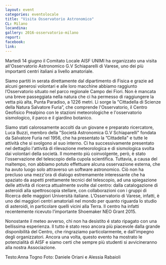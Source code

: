 ```yaml
---
layout: event
categories: eventolocale
title: "Visita Osservatorio Astronomico"
CL: Milano
locandina:
gallery: 2016-osservatorio-milano
report:
facebook: 
link:
---
```

Martedì 14 giugno il Comitato Locale AISF UNIMI ha organizzato una visita all'Osservatorio Astronomico G.V Schiaparelli di Varese, uno dei più importanti centri italiani a livello amatoriale. 

Siamo partiti in serata direttamente dal dipartimento di Fisica e grazie ad alcuni generosi volontari e alle loro macchine abbiamo raggiunto l’Osservatorio situato nel parco regionale Campo dei Fiori. Non è mancata una breve passeggiata nella natura che ci ha permesso di raggiungere la vetta più alta, Punta Paradiso, a 1226 metri. Lì sorge la "Cittadella di Scienze della Natura Salvatore Furia”, che comprende l'Osservatorio, il Centro Geofisico Prealpino con le stazioni meteorologiche e l'osservatorio sismologico, il parco e il giardino botanico.

Siamo stati calorosamente accolti da un giovane e preparato ricercatore, Luca Buzzi, membro della "Società Astronomica G.V Schiaparelli" fondata da Salvatore Furia nel 1956, che ha presentato la ”Cittadella" e tutte le attività che si svolgono al suo interno.
Ci ha successivamente presentato nel dettaglio l'attività di rilevazione meteorologica e di sismologica svolta dai volontari della società. Il momento più coinvolgente, però, è stato l'osservazione del telescopio della cupola scientifica. Tuttavia, a causa del maltempo, non abbiamo potuto effettuare alcuna osservazione esterna, che ha avuto luogo solo attraverso un software astronomico. Ciò non ha precluso una mezz'ora di dialogo estremamente interessante che ha spaziato da aspetti prettamente tecnici del telescopio,  ad una spiegazione delle attività di ricerca attualmente svolte dal centro: dalla catalogazione di asteroidi alla spettroscopia stellare, con collaborazioni con i gruppi di Ricerca delle maggiori Università italiane. 
L’Osservatorio di Varese, infatti, è uno dei maggiori centri amatoriali nel mondo per quanto riguarda lo studio di asteroidi, in particolare quelli vicini alla Terra. Il centro ha infatti recentemente ricevuto l’importante Shoemaker NEO Grant 2015.

Nonostante il meteo avverso, chi non ha desistito é stato ripagato con una bellissima esperienza. Il tutto è stato reso ancora più piacevole dalla grande disponibilità del Centro, che ringraziamo particolarmente, e dall'impegno degli organizzatori. Ancora una volta, questo evento ha mostrato le potenzialità di AISF e siamo certi che sempre più studenti si avvicineranno alla nostra Associazione.

Testo:Anna Togno
Foto: Daniele Oriani e Alessia Rabaioli
